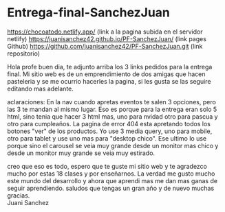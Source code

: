# Entrega-final-SanchezJuan
https://chocoatodo.netlify.app/ (link a la pagina subida en el servidor netlify)
https://juanisanchez42.github.io/PF-SanchezJuan/ (link pages Github)
https://github.com/juanisanchez42/PF-SanchezJuan.git (link repositorio)

Hola profe buen dia, te adjunto arriba los 3 links pedidos para la entrega final.
Mi sitio web es de un emprendimiento de dos amigas que hacen pasteleria y se me ocurrio hacerles la pagina, si les gusta se las seguire editando mas adelante.

aclaraciones:
En la nav cuando apretas eventos te salen 3 opciones, pero las 3 te mandan al mismo lugar. Eso es porque para la entrega eran solo 5 html, sino tenia que hacer 3 html mas, uno para nvidad otro para pascua y otro para cumpleaños.
La pagina de error 404 esta apretando todos los botones "ver" de los productos.
Yo use 3 media query, uno para mobile, otro para tablet y use uno mas para "desktop chico". Ese ultimo lo use porque sino el carousel se veia muy grande desde un monitor mas chico y desde un monitor muy grande se veia muy estirado.

creo que eso es todo, espero que te guste mi sitio web y te agradezco mucho por estas 18 clases y por enseñarnos. La verdad me gusto mucho este mundo del desarrollo y ahora que aprendi mas me dan mas ganas de seguir aprendiendo.
saludos que tengas un gran año y de nuevo muchas gracias.  
Juani Sanchez

